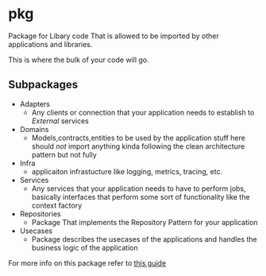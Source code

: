 # pkg

Package for Libary code That is allowed to be imported by other applications
and libraries.

This is where the bulk of your code will go.

## Subpackages

- Adapters
  - Any clients or connection that your application needs to establish to
  *External* services
- Domains
  - Models,contracts,entities to be used by the application stuff here should
    *not* import anything kinda following the clean architecture pattern but not
    fully
- Infra
  - applicaiton infrastucture like logging, metrics, tracing, etc.
- Services
  - Any services that your application needs to have to perform jobs, basically
      interfaces that perform some sort of functionality like the context factory
- Repositories
  - Package That implements the Repository Pattern for your application
- Usecases
  - Package describes the usecases of the applications and handles the business
    logic of the application

For more info on this package refer to [this guide](https://github.com/golang-standards/project-layout/tree/master/pkg)
